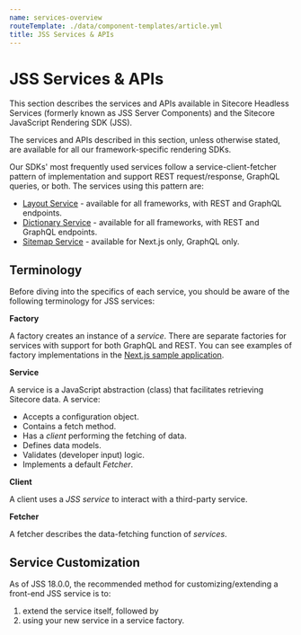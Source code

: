 ```yaml
---
name: services-overview
routeTemplate: ./data/component-templates/article.yml
title: JSS Services & APIs
---
```


# JSS Services & APIs

   This section describes the services and APIs available in Sitecore Headless Services (formerly known as JSS Server Components) and the Sitecore JavaScript Rendering SDK (JSS).

   The services and APIs described in this section, unless otherwise stated, are available for all our framework-specific rendering SDKs.

   Our SDKs' most frequently used services follow a service-client-fetcher pattern of implementation and support REST request/response, GraphQL queries, or both. The services using this pattern are:

   - [Layout Service](/docs/fundamentals/services/layout/overview) - available for all frameworks, with REST and GraphQL endpoints.
   - [Dictionary Service](/docs/fundamentals/services/dictionary-service) - available for all frameworks, with REST and GraphQL endpoints.
   - [Sitemap Service](/docs/nextjs/services/graphql-sitemap-service) - available for Next.js only, GraphQL only.

## Terminology

Before diving into the specifics of each service, you should be aware of the following terminology for JSS services:

**Factory**

A factory creates an instance of a *service*. There are separate factories for services with support for both GraphQL and REST. You can see examples of factory implementations in the [Next.js sample application](https://github.com/Sitecore/jss/tree/5982057c9a92e3c1a899a2b741e64f6a4dc04713/samples/nextjs/src/lib).

**Service**

A service is a JavaScript abstraction (class) that facilitates retrieving Sitecore data.
A service:
- Accepts a configuration object.
- Contains a fetch method.
- Has a *client* performing the fetching of data.
- Defines data models.
- Validates (developer input) logic.
- Implements a default *Fetcher*.

**Client**

A client uses a *JSS service* to interact with a third-party service.

**Fetcher**

A fetcher describes the data-fetching function of *services*.

## Service Customization

As of JSS 18.0.0, the recommended method for customizing/extending a front-end JSS service is to:

1. extend the service itself, followed by
2. using your new service in a service factory.
